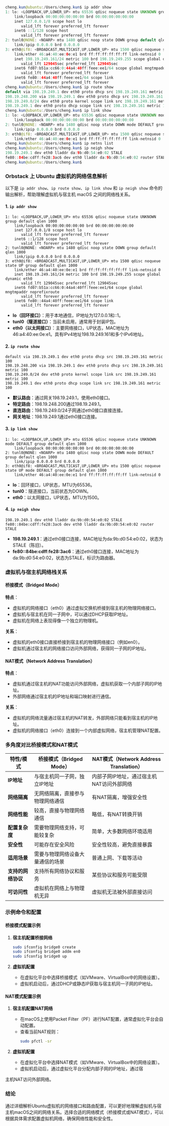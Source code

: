 



```java
cheng.kun@ubuntu:/Users/cheng.kun$ ip addr show
1: lo: <LOOPBACK,UP,LOWER_UP> mtu 65536 qdisc noqueue state UNKNOWN group default qlen 1000
    link/loopback 00:00:00:00:00:00 brd 00:00:00:00:00:00
    inet 127.0.0.1/8 scope host lo
       valid_lft forever preferred_lft forever
    inet6 ::1/128 scope host 
       valid_lft forever preferred_lft forever
2: tunl0@NONE: <NOARP> mtu 1480 qdisc noop state DOWN group default qlen 1000
    link/ipip 0.0.0.0 brd 0.0.0.0
3: eth0@if8: <BROADCAST,MULTICAST,UP,LOWER_UP> mtu 1500 qdisc noqueue state UP group default qlen 1000
    link/ether 46:a4:40:ee:0e:e1 brd ff:ff:ff:ff:ff:ff link-netnsid 0
    inet 198.19.249.161/24 metric 100 brd 198.19.249.255 scope global dynamic eth0
       valid_lft 129045sec preferred_lft 129045sec
    inet6 fd07:b51a:cc66:0:44a4:40ff:feee:ee1/64 scope global mngtmpaddr noprefixroute 
       valid_lft forever preferred_lft forever
    inet6 fe80::44a4:40ff:feee:ee1/64 scope link 
       valid_lft forever preferred_lft forever
cheng.kun@ubuntu:/Users/cheng.kun$ ip route show
default via 198.19.249.1 dev eth0 proto dhcp src 198.19.249.161 metric 100 
198.19.248.200 via 198.19.249.1 dev eth0 proto dhcp src 198.19.249.161 metric 100 
198.19.249.0/24 dev eth0 proto kernel scope link src 198.19.249.161 metric 100 
198.19.249.1 dev eth0 proto dhcp scope link src 198.19.249.161 metric 100 
cheng.kun@ubuntu:/Users/cheng.kun$ ip link show
1: lo: <LOOPBACK,UP,LOWER_UP> mtu 65536 qdisc noqueue state UNKNOWN mode DEFAULT group default qlen 1000
    link/loopback 00:00:00:00:00:00 brd 00:00:00:00:00:00
2: tunl0@NONE: <NOARP> mtu 1480 qdisc noop state DOWN mode DEFAULT group default qlen 1000
    link/ipip 0.0.0.0 brd 0.0.0.0
3: eth0@if8: <BROADCAST,MULTICAST,UP,LOWER_UP> mtu 1500 qdisc noqueue state UP mode DEFAULT group default qlen 1000
    link/ether 46:a4:40:ee:0e:e1 brd ff:ff:ff:ff:ff:ff link-netnsid 0
cheng.kun@ubuntu:/Users/cheng.kun$ ip netns list
cheng.kun@ubuntu:/Users/cheng.kun$ ip neigh show
198.19.249.1 dev eth0 lladdr da:9b:d0:54:e0:02 STALE 
fe80::84be:cdff:fe28:3ac6 dev eth0 lladdr da:9b:d0:54:e0:02 router STALE 
cheng.kun@ubuntu:/Users/cheng.kun$ 
```



### Orbstack 上 Ubuntu 虚拟机的网络信息解析

以下是 `ip addr show`、`ip route show`、`ip link show` 和 `ip neigh show` 命令的输出解析，帮助理解虚拟机与宿主机 macOS 之间的网络栈关系。

#### 1. `ip addr show`

```plaintext
1: lo: <LOOPBACK,UP,LOWER_UP> mtu 65536 qdisc noqueue state UNKNOWN group default qlen 1000
    link/loopback 00:00:00:00:00:00 brd 00:00:00:00:00:00
    inet 127.0.0.1/8 scope host lo
       valid_lft forever preferred_lft forever
    inet6 ::1/128 scope host 
       valid_lft forever preferred_lft forever
2: tunl0@NONE: <NOARP> mtu 1480 qdisc noop state DOWN group default qlen 1000
    link/ipip 0.0.0.0 brd 0.0.0.0
3: eth0@if8: <BROADCAST,MULTICAST,UP,LOWER_UP> mtu 1500 qdisc noqueue state UP group default qlen 1000
    link/ether 46:a4:40:ee:0e:e1 brd ff:ff:ff:ff:ff:ff link-netnsid 0
    inet 198.19.249.161/24 metric 100 brd 198.19.249.255 scope global dynamic eth0
       valid_lft 129045sec preferred_lft 129045sec
    inet6 fd07:b51a:cc66:0:44a4:40ff:feee:ee1/64 scope global mngtmpaddr noprefixroute 
       valid_lft forever preferred_lft forever
    inet6 fe80::44a4:40ff:feee:ee1/64 scope link 
       valid_lft forever preferred_lft forever
```

- **lo（回环接口）**：用于本地通信，IP地址为127.0.0.1和::1。
- **tunl0（隧道接口）**：当前未启用，通常用于封装IP包。
- **eth0（以太网接口）**：主要网络接口，UP状态，MAC地址为46:a4:40:ee:0e:e1。具有IPv4地址198.19.249.161和多个IPv6地址。

#### 2. `ip route show`

```plaintext
default via 198.19.249.1 dev eth0 proto dhcp src 198.19.249.161 metric 100 
198.19.248.200 via 198.19.249.1 dev eth0 proto dhcp src 198.19.249.161 metric 100 
198.19.249.0/24 dev eth0 proto kernel scope link src 198.19.249.161 metric 100 
198.19.249.1 dev eth0 proto dhcp scope link src 198.19.249.161 metric 100 
```

- **默认路由**：通过网关198.19.249.1，使用eth0接口。
- **特定路由**：198.19.248.200通过198.19.249.1。
- **直连路由**：198.19.249.0/24子网通过eth0接口直接连接。
- **网关地址**：198.19.249.1通过eth0接口连接。

#### 3. `ip link show`

```plaintext
1: lo: <LOOPBACK,UP,LOWER_UP> mtu 65536 qdisc noqueue state UNKNOWN mode DEFAULT group default qlen 1000
    link/loopback 00:00:00:00:00:00 brd 00:00:00:00:00:00
2: tunl0@NONE: <NOARP> mtu 1480 qdisc noop state DOWN mode DEFAULT group default qlen 1000
    link/ipip 0.0.0.0 brd 0.0.0.0
3: eth0@if8: <BROADCAST,MULTICAST,UP,LOWER_UP> mtu 1500 qdisc noqueue state UP mode DEFAULT group default qlen 1000
    link/ether 46:a4:40:ee:0e:e1 brd ff:ff:ff:ff:ff:ff link-netnsid 0
```

- **lo**：回环接口，UP状态，MTU为65536。
- **tunl0**：隧道接口，当前状态为DOWN。
- **eth0**：以太网接口，UP状态，MTU为1500。

#### 4. `ip neigh show`

```plaintext
198.19.249.1 dev eth0 lladdr da:9b:d0:54:e0:02 STALE 
fe80::84be:cdff:fe28:3ac6 dev eth0 lladdr da:9b:d0:54:e0:02 router STALE 
```

- **198.19.249.1**：通过eth0接口连接，MAC地址为da:9b:d0:54:e0:02，状态为STALE（陈旧）。
- **fe80::84be:cdff:fe28:3ac6**：通过eth0接口连接，MAC地址为da:9b:d0:54:e0:02，状态为STALE，标识为路由器。

### 虚拟机与宿主机网络栈关系

#### 桥接模式（Bridged Mode）

**特点**：
- 虚拟机的网络接口（eth0）通过虚拟交换机桥接到宿主机的物理网络接口。
- 虚拟机与宿主机在同一子网中，可以通过DHCP获取IP地址。
- 虚拟机在网络上表现得像一个独立的物理机。

**关系**：
- 虚拟机的eth0接口直接桥接到宿主机的物理网络接口（例如en0）。
- 虚拟机通过宿主机的网络接口访问外部网络，获得同一子网的IP地址。

#### NAT模式（Network Address Translation）

**特点**：
- 虚拟机通过宿主机的NAT功能访问外部网络，虚拟机获取一个内部子网的IP地址。
- 外部网络通过宿主机的IP地址和端口映射进行通信。

**关系**：
- 虚拟机的网络流量通过宿主机的NAT转发，外部网络只能看到宿主机的IP地址。
- 虚拟机的网络接口（eth0）连接到一个内部虚拟网络，宿主机管理NAT配置。

### 多角度对比桥接模式和NAT模式

| 特性/模式          | 桥接模式（Bridged Mode）         | NAT模式（Network Address Translation）    |
| ------------------ | -------------------------------- | ----------------------------------------- |
| **IP地址**         | 与宿主机同一子网，独立IP地址     | 内部子网IP地址，通过宿主机NAT访问外部网络 |
| **网络隔离**       | 无网络隔离，直接参与物理网络通信 | 有NAT隔离，增强安全性                     |
| **网络性能**       | 较高，直接与物理网络通信         | 略低，有NAT转换开销                       |
| **配置复杂度**     | 需要物理网络支持，可能较复杂     | 简单，大多数网络环境适用                  |
| **安全性**         | 可能存在安全风险                 | 安全性较高，避免直接暴露                  |
| **适用场景**       | 需要与物理网络设备大量通信的场景 | 普通上网、下载等活动                      |
| **支持的网络协议** | 支持所有网络协议和服务           | 某些协议和服务可能受限                    |
| **可访问性**       | 虚拟机在网络上与物理机无异       | 虚拟机无法被外部直接访问                  |

### 示例命令和配置

#### 桥接模式配置示例

1. **宿主机配置桥接网络**
   ```sh
   sudo ifconfig bridge0 create
   sudo ifconfig bridge0 addm en0
   sudo ifconfig bridge0 up
   ```

2. **虚拟机配置**
   - 在虚拟化平台中选择桥接模式（如VMware、VirtualBox中的网络设置）。
   - 虚拟机启动后，通过DHCP或静态IP获取与宿主机同一子网的IP地址。

#### NAT模式配置示例

1. **宿主机配置NAT网络**
   - 在macOS上使用Packet Filter（PF）进行NAT配置，通常虚拟化平台会自动配置。
   - 查看当前NAT规则：
     ```sh
     sudo pfctl -sr
     ```

2. **虚拟机配置**
   - 在虚拟化平台中选择NAT模式（如VMware、VirtualBox中的网络设置）。
   - 虚拟机启动后，通过虚拟化平台分配内部子网的IP地址，通过宿

主机NAT访问外部网络。

### 结论

通过详细解析Ubuntu虚拟机的网络接口和路由配置，可以更好地理解虚拟机与宿主机macOS之间的网络关系。选择合适的网络模式（桥接模式或NAT模式），可以根据具体需求配置虚拟机网络，确保网络性能和安全性。